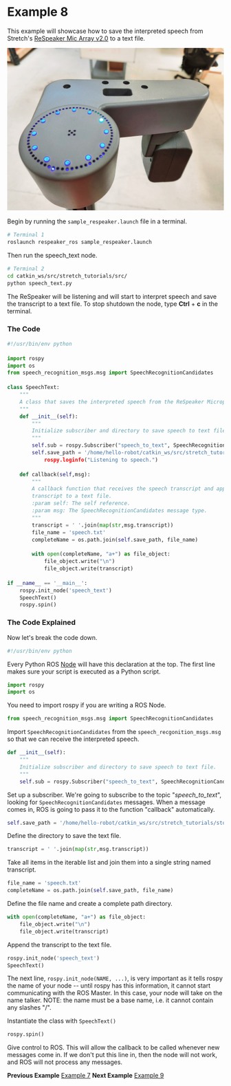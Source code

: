 # Example 8

This example will showcase how to save the interpreted speech from Stretch's [ReSpeaker Mic Array v2.0](https://wiki.seeedstudio.com/ReSpeaker_Mic_Array_v2.0/) to a text file.


<p align="center">
  <img src="images/respeaker.jpg"/>
</p>



Begin by running the `sample_respeaker.launch` file in a terminal.
```bash
# Terminal 1
roslaunch respeaker_ros sample_respeaker.launch
```

Then run the speech_text node.

```bash
# Terminal 2
cd catkin_ws/src/stretch_tutorials/src/
python speech_text.py
```

The ReSpeaker will be listening and will start to interpret speech and save the transcript to a text file.  To stop shutdown the node, type **Ctrl** + **c** in the terminal.

### The Code
```python
#!/usr/bin/env python

import rospy
import os
from speech_recognition_msgs.msg import SpeechRecognitionCandidates

class SpeechText:
    """
    A class that saves the interpreted speech from the ReSpeaker Microphone Array to a text file.
    """
    def __init__(self):
        """
        Initialize subscriber and directory to save speech to text file.
        """
        self.sub = rospy.Subscriber("speech_to_text", SpeechRecognitionCandidates, self.callback)
        self.save_path = '/home/hello-robot/catkin_ws/src/stretch_tutorials/stored_data
    		rospy.loginfo("Listening to speech.")

    def callback(self,msg):
        """
        A callback function that receives the speech transcript and appends the
        transcript to a text file.
        :param self: The self reference.
        :param msg: The SpeechRecognitionCandidates message type.
        """
        transcript = ' '.join(map(str,msg.transcript))
        file_name = 'speech.txt'
        completeName = os.path.join(self.save_path, file_name)

        with open(completeName, "a+") as file_object:
            file_object.write("\n")
            file_object.write(transcript)

if __name__ == '__main__':
    rospy.init_node('speech_text')
    SpeechText()
    rospy.spin()
```


### The Code Explained
Now let's break the code down.

```python
#!/usr/bin/env python
```
Every Python ROS [Node](http://wiki.ros.org/Nodes) will have this declaration at the top. The first line makes sure your script is executed as a Python script.


```python
import rospy
import os
```

You need to import rospy if you are writing a ROS Node.

```python
from speech_recognition_msgs.msg import SpeechRecognitionCandidates
```

Import `SpeechRecognitionCandidates` from the `speech_recgonition_msgs.msg` so that we can receive the interpreted speech.

```python
def __init__(self):
    """
    Initialize subscriber and directory to save speech to text file.
    """
    self.sub = rospy.Subscriber("speech_to_text", SpeechRecognitionCandidates, self.callback)
```

Set up a subscriber.  We're going to subscribe to the topic "*speech_to_text*", looking for `SpeechRecognitionCandidates` messages. When a message comes in, ROS is going to pass it to the function "callback" automatically.

```python
self.save_path = '/home/hello-robot/catkin_ws/src/stretch_tutorials/stored_data
```

Define the directory to save the text file.

```python
transcript = ' '.join(map(str,msg.transcript))
```

Take all items in the iterable list and join them into a single string named transcript.

```python
file_name = 'speech.txt'
completeName = os.path.join(self.save_path, file_name)
```

Define the file name and create a complete path directory.


```python
with open(completeName, "a+") as file_object:
    file_object.write("\n")
    file_object.write(transcript)
```

Append the transcript to the text file.

```python
rospy.init_node('speech_text')
SpeechText()

```
The next line, `rospy.init_node(NAME, ...)`, is very important as it tells rospy the name of your node -- until rospy has this information, it cannot start communicating with the ROS Master. In this case, your node will take on the name talker. NOTE: the name must be a base name, i.e. it cannot contain any slashes "/".

Instantiate the class with `SpeechText()`

```python
rospy.spin()
```
Give control to ROS.  This will allow the callback to be called whenever new
messages come in.  If we don't put this line in, then the node will not work,
and ROS will not process any messages.

**Previous Example** [Example 7](example_7.md)
**Next Example** [Example 9](example_9.md)
